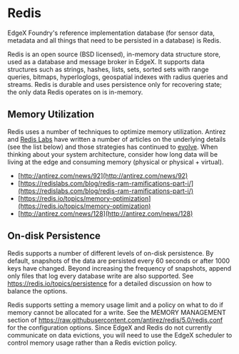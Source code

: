 # Redis

EdgeX Foundry's reference implementation database (for sensor data, metadata and all things that need to be persisted in a database) is Redis.

Redis is an open source (BSD licensed), in-memory data structure store, used as a database and message broker in EdgeX. It supports data structures such as strings, hashes, lists, sets, sorted sets with range queries, bitmaps, hyperloglogs, geospatial indexes with radius queries and streams. Redis is durable and uses persistence only for recovering state; the only data Redis operates on is in-memory.

## Memory Utilization

Redis uses a number of techniques to optimize memory utilization. Antirez and [Redis Labs](https://redislabs.com/) have written a number of articles on the underlying details (see the list below) and those strategies has continued to [evolve](http://antirez.com/news/128). When thinking about your system architecture, consider how long data will be living at the edge and consuming memory (physical or physical + virtual).

- [http://antirez.com/news/92](http://antirez.com/news/92)
- [https://redislabs.com/blog/redis-ram-ramifications-part-i/](https://redislabs.com/blog/redis-ram-ramifications-part-i/)
- [https://redis.io/topics/memory-optimization](https://redis.io/topics/memory-optimization)
- [http://antirez.com/news/128](http://antirez.com/news/128)

## On-disk Persistence

Redis supports a number of different levels of on-disk persistence. By default, snapshots of the data are persisted every 60 seconds or after 1000 keys have changed. Beyond increasing the frequency of snapshots, append only files that log every database write are also supported. See https://redis.io/topics/persistence for a detailed discussion on how to balance the options.

Redis supports setting a memory usage limit and a policy on what to do if memory cannot be allocated for a write. See the MEMORY MANAGEMENT section of https://raw.githubusercontent.com/antirez/redis/5.0/redis.conf for the configuration options. Since EdgeX and Redis do not currently communicate on data evictions, you will need to use the EdgeX scheduler to control memory usage rather than a Redis eviction policy.